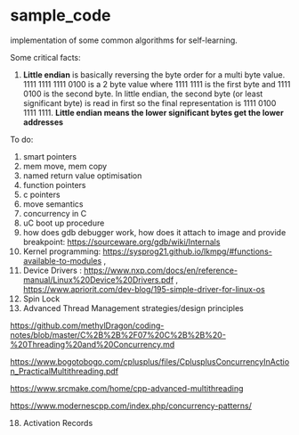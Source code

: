 # sample_code
implementation of some common algorithms for self-learning.

Some critical facts:

1. **Little endian** is basically reversing the byte order for a multi byte value. 1111 1111 1111 0100 is a 2 byte value where 1111 1111 is the first byte and 1111 0100 is the second byte. In little endian, the second byte (or least significant byte) is read in first so the final representation is 1111 0100 1111 1111. **Little endian means the lower significant bytes get the lower addresses**

To do:

1. smart pointers
2. mem move, mem copy
3. named return value optimisation
4. function pointers
5. c pointers
6. move semantics
11. concurrency in C
12. uC boot up procedure
13. how does gdb debugger work, how does it attach to image and provide breakpoint: https://sourceware.org/gdb/wiki/Internals
14. Kernel programming: https://sysprog21.github.io/lkmpg/#functions-available-to-modules , 
15. Device Drivers : https://www.nxp.com/docs/en/reference-manual/Linux%20Device%20Drivers.pdf , https://www.apriorit.com/dev-blog/195-simple-driver-for-linux-os
16. Spin Lock
17. Advanced Thread Management strategies/design principles

https://github.com/methylDragon/coding-notes/blob/master/C%2B%2B%2F07%20C%2B%2B%20-%20Threading%20and%20Concurrency.md

https://www.bogotobogo.com/cplusplus/files/CplusplusConcurrencyInAction_PracticalMultithreading.pdf

https://www.srcmake.com/home/cpp-advanced-multithreading

https://www.modernescpp.com/index.php/concurrency-patterns/

18. Activation Records
